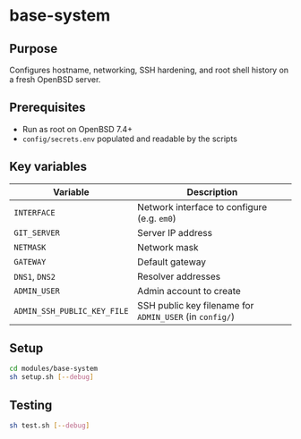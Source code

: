 # base-system

## Purpose
Configures hostname, networking, SSH hardening, and root shell history on a fresh OpenBSD server.

## Prerequisites
- Run as root on OpenBSD 7.4+
- `config/secrets.env` populated and readable by the scripts

## Key variables
| Variable | Description |
| --- | --- |
| `INTERFACE` | Network interface to configure (e.g. `em0`) |
| `GIT_SERVER` | Server IP address |
| `NETMASK` | Network mask |
| `GATEWAY` | Default gateway |
| `DNS1`, `DNS2` | Resolver addresses |
| `ADMIN_USER` | Admin account to create |
| `ADMIN_SSH_PUBLIC_KEY_FILE` | SSH public key filename for `ADMIN_USER` (in `config/`) |

## Setup
```sh
cd modules/base-system
sh setup.sh [--debug]
```

## Testing
```sh
sh test.sh [--debug]
```
